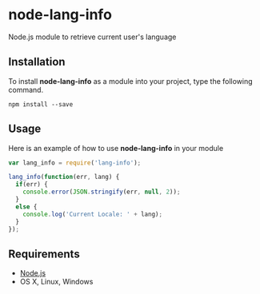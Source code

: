node-lang-info
==============

Node.js module to retrieve current user's language

Installation
------------

To install **node-lang-info** as a module into your project, type the following command.

    npm install --save

Usage
-----

Here is an example of how to use **node-lang-info** in your module

```javascript
var lang_info = require('lang-info');

lang_info(function(err, lang) {
  if(err) {
    console.error(JSON.stringify(err, null, 2));
  }
  else {
    console.log('Current Locale: ' + lang);
  }
});
```

Requirements
------------

* [Node.js](http://nodejs.org/)
* OS X, Linux, Windows
